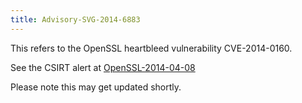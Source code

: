 ```yaml
---
title: Advisory-SVG-2014-6883
---
```


This refers to the OpenSSL heartbleed vulnerability CVE-2014-0160.

See the CSIRT alert at [OpenSSL-2014-04-08](./OpenSSL-2014-04-08.md)

Please note this may get updated shortly.
